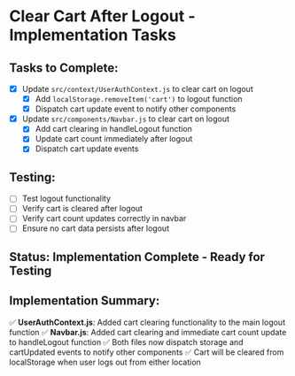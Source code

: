 # Clear Cart After Logout - Implementation Tasks

## Tasks to Complete:

- [x] Update `src/context/UserAuthContext.js` to clear cart on logout
  - [x] Add `localStorage.removeItem('cart')` to logout function
  - [x] Dispatch cart update event to notify other components

- [x] Update `src/components/Navbar.js` to clear cart on logout
  - [x] Add cart clearing in handleLogout function
  - [x] Update cart count immediately after logout
  - [x] Dispatch cart update events

## Testing:
- [ ] Test logout functionality
- [ ] Verify cart is cleared after logout
- [ ] Verify cart count updates correctly in navbar
- [ ] Ensure no cart data persists after logout

## Status: Implementation Complete - Ready for Testing

## Implementation Summary:
✅ **UserAuthContext.js**: Added cart clearing functionality to the main logout function
✅ **Navbar.js**: Added cart clearing and immediate cart count update to handleLogout function
✅ Both files now dispatch storage and cartUpdated events to notify other components
✅ Cart will be cleared from localStorage when user logs out from either location

